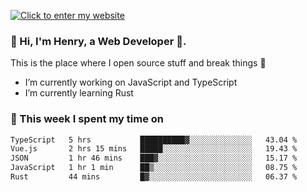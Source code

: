 [![Click to enter my website](https://github.com/zh30/zh30/assets/7930156/bb82b0df-3fb8-4136-8522-734cd2b27f6a)](https://blog.zhanghe.dev) 

### 👋 Hi, I'm Henry, a Web Developer 🚀.

This is the place where I open source stuff and break things :rofl:

- I’m currently working on JavaScript and TypeScript
- I’m currently learning Rust

### 💪 This week I spent my time on

<!--START_SECTION:waka-->

```txt
TypeScript   5 hrs           ██████████▓░░░░░░░░░░░░░░   43.04 %
Vue.js       2 hrs 15 mins   █████░░░░░░░░░░░░░░░░░░░░   19.43 %
JSON         1 hr 46 mins    ███▓░░░░░░░░░░░░░░░░░░░░░   15.17 %
JavaScript   1 hr 1 min      ██▒░░░░░░░░░░░░░░░░░░░░░░   08.75 %
Rust         44 mins         █▓░░░░░░░░░░░░░░░░░░░░░░░   06.37 %
```

<!--END_SECTION:waka-->
